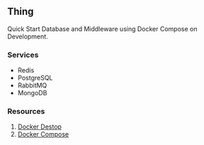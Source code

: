 ## Thing

Quick Start Database and Middleware using Docker Compose on Development.

### Services

 * Redis
 * PostgreSQL
 * RabbitMQ
 * MongoDB

### Resources

  1. [Docker Destop](https://docs.docker.com/desktop/)
  2. [Docker Compose](https://docs.docker.com/compose/)